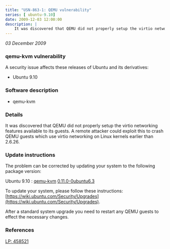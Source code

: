 ```yaml
---
title: "USN-863-1: QEMU vulnerability"
series: [ ubuntu-9.10]
date: 2009-12-03 12:00:00
description: |
    It was discovered that QEMU did not properly setup the virtio networking features available to its guests. A remote attacker could exploit this to crash QEMU guests which use virtio networking on Linux kernels earlier than 2.6.26. 
--- 
```

 
 

*03 December 2009*

### qemu-kvm vulnerability

A security issue affects these releases of Ubuntu and its derivatives:

* Ubuntu 9.10

### Software description

* qemu-kvm 

### Details

It was discovered that QEMU did not properly setup the virtio networking features available to its guests. A remote attacker could exploit this to crash QEMU guests which use virtio networking on Linux kernels earlier than 2.6.26. 

### Update instructions

The problem can be corrected by updating your system to the following package version:

Ubuntu 9.10
 : [qemu-kvm](https://launchpad.net/ubuntu/+source/qemu-kvm) <span> [0.11.0-0ubuntu6.3](https://launchpad.net/ubuntu/+source/qemu-kvm/0.11.0-0ubuntu6.3) </span> 

To update your system, please follow these instructions: [https://wiki.ubuntu.com/Security/Upgrades](https://wiki.ubuntu.com/Security/Upgrades).

After a standard system upgrade you need to restart any QEMU guests to effect the necessary changes. 

### References

 
 [LP: 458521](https://launchpad.net/bugs/458521)
 

